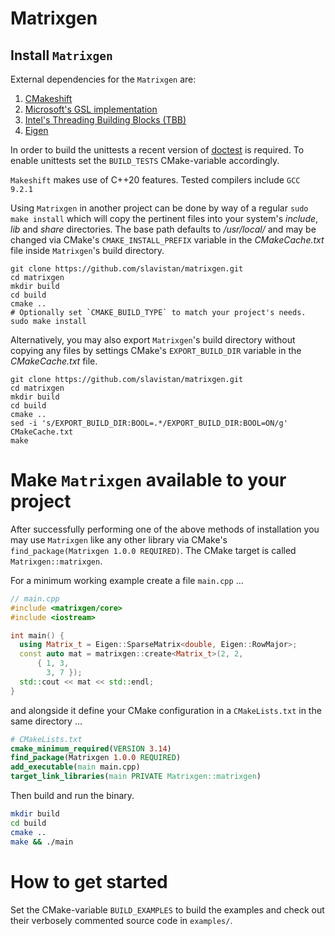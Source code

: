 # Matrixgen

## Install `Matrixgen`

External dependencies for the `Matrixgen` are:

1. [CMakeshift](https://github.com/mbeutel/CMakeshift)
2. [Microsoft's GSL implementation](https://github.com/microsoft/GSL)
3. [Intel's Threading Building Blocks (TBB)](https://github.com/intel/tbb)
4. [Eigen](https://github.com/libigl/eigen)

In order to build the unittests a recent version of [doctest](https://github.com/onqtam/doctest) is required. To enable unittests set the `BUILD_TESTS` CMake-variable accordingly.

`Makeshift` makes use of C++20 features. Tested compilers include `GCC 9.2.1`

Using `Matrixgen` in another project can be done by way of a regular `sudo make install` which will copy the pertinent files into your system's *include*, *lib* and *share* directories. The base path defaults to */usr/local/* and may be changed via CMake's `CMAKE_INSTALL_PREFIX` variable in the *CMakeCache.txt* file inside `Matrixgen`'s build directory.

```shell
git clone https://github.com/slavistan/matrixgen.git
cd matrixgen
mkdir build
cd build
cmake ..
# Optionally set `CMAKE_BUILD_TYPE` to match your project's needs.
sudo make install
```

Alternatively, you may also export `Matrixgen`'s build directory without copying any files by settings CMake's `EXPORT_BUILD_DIR` variable in the *CMakeCache.txt* file.

```shell
git clone https://github.com/slavistan/matrixgen.git
cd matrixgen
mkdir build
cd build
cmake ..
sed -i 's/EXPORT_BUILD_DIR:BOOL=.*/EXPORT_BUILD_DIR:BOOL=ON/g' CMakeCache.txt
make
```

# Make `Matrixgen` available to your project

After successfully performing one of the above methods of installation you may use `Matrixgen` like any other library via CMake's `find_package(Matrixgen 1.0.0 REQUIRED)`. The CMake target is called `Matrixgen::matrixgen`.

For a minimum working example create a file `main.cpp` ...

```cpp
// main.cpp
#include <matrixgen/core>
#include <iostream>

int main() {
  using Matrix_t = Eigen::SparseMatrix<double, Eigen::RowMajor>;
  const auto mat = matrixgen::create<Matrix_t>(2, 2,
      { 1, 3,
        3, 7 });
  std::cout << mat << std::endl;
}
```

and alongside it define your CMake configuration in a `CMakeLists.txt` in the same directory ...

```cmake
# CMakeLists.txt
cmake_minimum_required(VERSION 3.14)
find_package(Matrixgen 1.0.0 REQUIRED)
add_executable(main main.cpp)
target_link_libraries(main PRIVATE Matrixgen::matrixgen)
```

Then build and run the binary.

```sh
mkdir build
cd build
cmake ..
make && ./main
```

# How to get started

Set the CMake-variable `BUILD_EXAMPLES` to build the examples and check out their verbosely commented source code in `examples/`.

